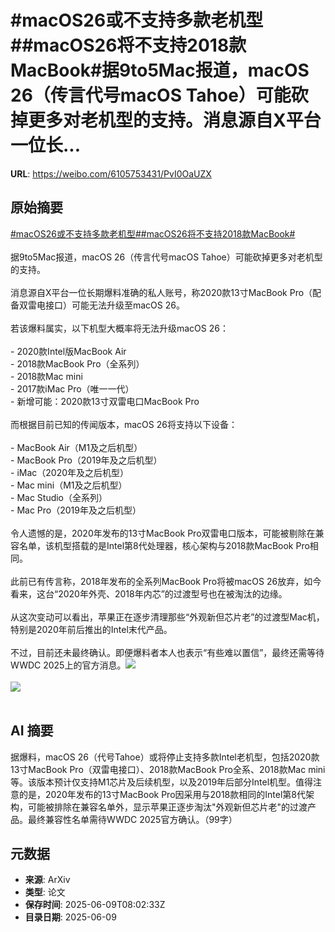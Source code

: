 # #macOS26或不支持多款老机型##macOS26将不支持2018款MacBook#据9to5Mac报道，macOS 26（传言代号macOS Tahoe）可能砍掉更多对老机型的支持。消息源自X平台一位长...

**URL**: https://weibo.com/6105753431/PvI0OaUZX

## 原始摘要

<a href="https://m.weibo.cn/search?containerid=231522type%3D1%26t%3D10%26q%3D%23macOS26%E6%88%96%E4%B8%8D%E6%94%AF%E6%8C%81%E5%A4%9A%E6%AC%BE%E8%80%81%E6%9C%BA%E5%9E%8B%23&amp;extparam=%23macOS26%E6%88%96%E4%B8%8D%E6%94%AF%E6%8C%81%E5%A4%9A%E6%AC%BE%E8%80%81%E6%9C%BA%E5%9E%8B%23" data-hide=""><span class="surl-text">#macOS26或不支持多款老机型#</span></a><a href="https://m.weibo.cn/search?containerid=231522type%3D1%26t%3D10%26q%3D%23macOS26%E5%B0%86%E4%B8%8D%E6%94%AF%E6%8C%812018%E6%AC%BEMacBook%23&amp;extparam=%23macOS26%E5%B0%86%E4%B8%8D%E6%94%AF%E6%8C%812018%E6%AC%BEMacBook%23" data-hide=""><span class="surl-text">#macOS26将不支持2018款MacBook#</span></a><br><br>据9to5Mac报道，macOS 26（传言代号macOS Tahoe）可能砍掉更多对老机型的支持。<br><br>消息源自X平台一位长期爆料准确的私人账号，称2020款13寸MacBook Pro（配备双雷电接口）可能无法升级至macOS 26。<br><br>若该爆料属实，以下机型大概率将无法升级macOS 26：<br><br>- 2020款Intel版MacBook Air<br>- 2018款MacBook Pro（全系列）<br>- 2018款Mac mini<br>- 2017款iMac Pro（唯一一代）    <br>- 新增可能：2020款13寸双雷电口MacBook Pro<br><br>而根据目前已知的传闻版本，macOS 26将支持以下设备：<br><br>- MacBook Air（M1及之后机型）<br>- MacBook Pro（2019年及之后机型）<br>- iMac（2020年及之后机型）<br>- Mac mini（M1及之后机型）<br>- Mac Studio（全系列）<br>- Mac Pro（2019年及之后机型）<br> <br>令人遗憾的是，2020年发布的13寸MacBook Pro双雷电口版本，可能被剔除在兼容名单，该机型搭载的是Intel第8代处理器，核心架构与2018款MacBook Pro相同。<br>    <br>此前已有传言称，2018年发布的全系列MacBook Pro将被macOS 26放弃，如今看来，这台“2020年外壳、2018年内芯”的过渡型号也在被淘汰的边缘。<br>    <br>从这次变动可以看出，苹果正在逐步清理那些“外观新但芯片老”的过渡型Mac机，特别是2020年前后推出的Intel末代产品。<br><br>不过，目前还未最终确认。即便爆料者本人也表示“有些难以置信”，最终还需等待WWDC 2025上的官方消息。<img style="" src="https://tvax4.sinaimg.cn/large/006Fd7o3gy1i28viqpjooj30zk0k046f.jpg" referrerpolicy="no-referrer"><br><br><img style="" src="https://tvax4.sinaimg.cn/large/006Fd7o3gy1i28vis8x98j315o0kuqe9.jpg" referrerpolicy="no-referrer"><br><br>

## AI 摘要

据爆料，macOS 26（代号Tahoe）或将停止支持多款Intel老机型，包括2020款13寸MacBook Pro（双雷电接口）、2018款MacBook Pro全系、2018款Mac mini等。该版本预计仅支持M1芯片及后续机型，以及2019年后部分Intel机型。值得注意的是，2020年发布的13寸MacBook Pro因采用与2018款相同的Intel第8代架构，可能被排除在兼容名单外，显示苹果正逐步淘汰"外观新但芯片老"的过渡产品。最终兼容性名单需待WWDC 2025官方确认。（99字）

## 元数据

- **来源**: ArXiv
- **类型**: 论文
- **保存时间**: 2025-06-09T08:02:33Z
- **目录日期**: 2025-06-09
